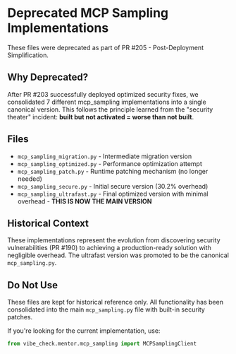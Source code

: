 # Deprecated MCP Sampling Implementations

These files were deprecated as part of PR #205 - Post-Deployment Simplification.

## Why Deprecated?

After PR #203 successfully deployed optimized security fixes, we consolidated 7 different mcp_sampling implementations into a single canonical version. This follows the principle learned from the "security theater" incident: **built but not activated = worse than not built**.

## Files

- `mcp_sampling_migration.py` - Intermediate migration version
- `mcp_sampling_optimized.py` - Performance optimization attempt
- `mcp_sampling_patch.py` - Runtime patching mechanism (no longer needed)
- `mcp_sampling_secure.py` - Initial secure version (30.2% overhead)
- `mcp_sampling_ultrafast.py` - Final optimized version with minimal overhead - **THIS IS NOW THE MAIN VERSION**

## Historical Context

These implementations represent the evolution from discovering security vulnerabilities (PR #190) to achieving a production-ready solution with negligible overhead. The ultrafast version was promoted to be the canonical `mcp_sampling.py`.

## Do Not Use

These files are kept for historical reference only. All functionality has been consolidated into the main `mcp_sampling.py` file with built-in security patches.

If you're looking for the current implementation, use:
```python
from vibe_check.mentor.mcp_sampling import MCPSamplingClient
```